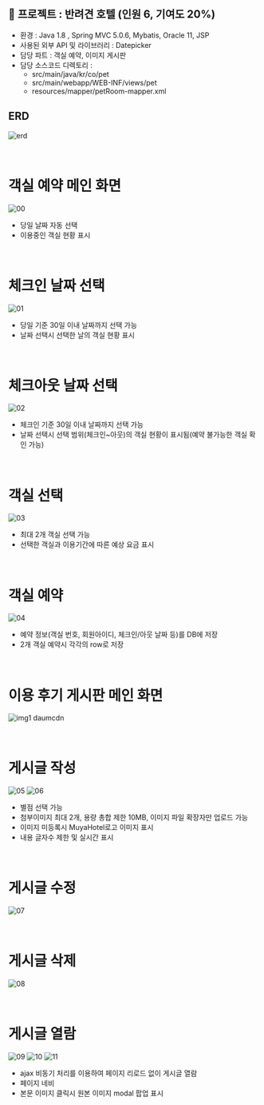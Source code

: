 ## 📌 프로젝트 : 반려견 호텔 (인원 6, 기여도 20%)
- 환경 : Java 1.8 , Spring MVC 5.0.6, Mybatis, Oracle 11, JSP
- 사용된 외부 API 및 라이브러리 : Datepicker
- 담당 파트 : 객실 예약, 이미지 게시판
- 담당 소스코드 디렉토리 :
  - src/main/java/kr/co/pet
  - src/main/webapp/WEB-INF/views/pet
  - resources/mapper/petRoom-mapper.xml


## ERD
![erd](https://github.com/bodoreda/2021muyahotel/assets/78584015/1079a28f-6b0e-4cf1-b2b0-2fff5c5bc0f7)

<br>

# 객실 예약 메인 화면
![00](https://github.com/bodoreda/2021muyahotel/assets/78584015/d3195ca8-bdf8-4d20-a72e-77e2cbdfff30)
- 당일 날짜 자동 선택
- 이용중인 객실 현황 표시

<br>

# 체크인 날짜 선택
![01](https://github.com/bodoreda/2021muyahotel/assets/78584015/ab722012-2b4f-4197-b727-dbf7d41be4cf)
- 당일 기준 30일 이내 날짜까지 선택 가능
- 날짜 선택시 선택한 날의 객실 현황 표시

<br>

# 체크아웃 날짜 선택
![02](https://github.com/bodoreda/2021muyahotel/assets/78584015/f639e235-f72a-4a66-bcba-0434b04c27e9)
- 체크인 기준 30일 이내 날짜까지 선택 가능
- 날짜 선택시 선택 범위(체크인~아웃)의 객실 현황이 표시됨(예약 불가능한 객실 확인 가능)

<br>

# 객실 선택
![03](https://github.com/bodoreda/2021muyahotel/assets/78584015/b26c43fa-b0e1-4fff-829f-020687cf0347)
- 최대 2개 객실 선택 가능
- 선택한 객실과 이용기간에 따른 예상 요금 표시

<br>

# 객실 예약
![04](https://github.com/bodoreda/2021muyahotel/assets/78584015/f716a6d0-5475-4368-8cda-4df67030146d)
- 예약 정보(객실 번호, 회원아이디, 체크인/아웃 날짜 등)를 DB에 저장
- 2개 객실 예약시 각각의 row로 저장

<br>

# 이용 후기 게시판 메인 화면
![img1 daumcdn](https://github.com/bodoreda/2021muyahotel/assets/78584015/2a40ddc5-57f8-4eaa-beef-f3d9be981c47)

<br>

# 게시글 작성
![05](https://github.com/bodoreda/2021muyahotel/assets/78584015/33149ee6-4c4f-499f-ac23-a9c83d04474f)
![06](https://github.com/bodoreda/2021muyahotel/assets/78584015/9f93aa83-8aaa-43e3-8bb1-e1ee793df199)
- 별점 선택 가능
- 첨부이미지 최대 2개, 용량 총합 제한 10MB, 이미지 파일 확장자만 업로드 가능
- 이미지 미등록시 MuyaHotel로고 이미지 표시
- 내용 글자수 제한 및 실시간 표시

<br>

# 게시글 수정
![07](https://github.com/bodoreda/2021muyahotel/assets/78584015/ded9ed20-c103-48b4-b8fe-4464a4165e77)

<br>

# 게시글 삭제
![08](https://github.com/bodoreda/2021muyahotel/assets/78584015/545270fa-f29f-466b-9dde-f7ba960d381d)

<br>

# 게시글 열람
![09](https://github.com/bodoreda/2021muyahotel/assets/78584015/81dcbdc1-3a29-4317-85a3-8531c765c55b)
![10](https://github.com/bodoreda/2021muyahotel/assets/78584015/41b41f4b-0ebf-4cd7-8ba0-cba92d4fb1e4)
![11](https://github.com/bodoreda/2021muyahotel/assets/78584015/a3e14433-bd0f-44fb-b34c-467694e71ad6)
- ajax 비동기 처리를 이용하여 페이지 리로드 없이 게시글 열람
- 페이지 네비
- 본문 이미지 클릭시 원본 이미지 modal 팝업 표시

